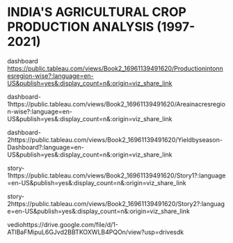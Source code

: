 # INDIA'S AGRICULTURAL CROP PRODUCTION ANALYSIS (1997-2021)

dashboard https://public.tableau.com/views/Book2_16961139491620/Productionintonnesregion-wise?:language=en-US&publish=yes&:display_count=n&:origin=viz_share_link

dashboard-1https://public.tableau.com/views/Book2_16961139491620/Areainacresregion-wise?:language=en-US&publish=yes&:display_count=n&:origin=viz_share_link

dashboard-2https://public.tableau.com/views/Book2_16961139491620/Yieldbyseason-Dashboard?:language=en-US&publish=yes&:display_count=n&:origin=viz_share_link

story-1https://public.tableau.com/views/Book2_16961139491620/Story1?:language=en-US&publish=yes&:display_count=n&:origin=viz_share_link

story-2https://public.tableau.com/views/Book2_16961139491620/Story2?:language=en-US&publish=yes&:display_count=n&:origin=viz_share_link

vediohttps://drive.google.com/file/d/1-ATlBaFMipuL6GJvd2BBTKOXWLB4PQOn/view?usp=drivesdk

